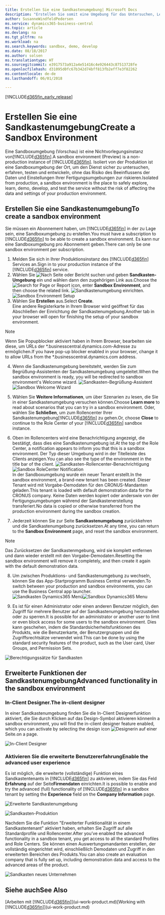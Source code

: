 ```yaml
---
title: Erstellen Sie eine Sandkastenumgebung| Microsoft Docs
description: "Erstellen Sie somit eine Umgebung für das Untersuchen, Lernen, Entwickeln und Testen."
author: SusanneWindfeldPedersen
ms.service: dynamics365-business-central
ms.topic: article
ms.devlang: na
ms.tgt_pltfrm: na
ms.workload: na
ms.search.keywords: sandbox, demo, develop
ms.date: 08/18/2017
ms.author: solsen
ms.translationtype: HT
ms.sourcegitcommit: e3917573a912a4e51416c4e926443c87513728fe
ms.openlocfilehash: d31095d0fc67b342d74bff813fb2eff7e3f82262
ms.contentlocale: de-de
ms.lasthandoff: 06/01/2018

---
```

[!INCLUDE[d365fin_early_release](includes/d365fin_early_release.md.md)]

# <a name="create-a-sandbox-environment"></a><span data-ttu-id="7d958-103">Erstellen Sie eine Sandkastenumgebung</span><span class="sxs-lookup"><span data-stu-id="7d958-103">Create a Sandbox Environment</span></span>
<span data-ttu-id="7d958-104">Eine Sandboxumgebung (Vorschau) ist eine Nichtvorlegungsinstanz von[!INCLUDE[d365fin](includes/d365fin_md.md)].</span><span class="sxs-lookup"><span data-stu-id="7d958-104">A sandbox environment (Preview) is a non-production instance of [!INCLUDE[d365fin](includes/d365fin_md.md)].</span></span> <span data-ttu-id="7d958-105">Isoliert von der Produktion ist eine Sandboxumgebung der Ort, um den Dienst sicher zu untersuchen, erfahren, testen und entwickeln, ohne das Risiko des Beeinflussens der Daten und Einstellungen Ihrer Fertigungsumgebungen zur riskieren.</span><span class="sxs-lookup"><span data-stu-id="7d958-105">Isolated from production, a sandbox environment is the place to safely explore, learn, demo, develop, and test the service without the risk of affecting the data and settings of your production environment.</span></span>

## <a name="to-create-a-sandbox-environment"></a><span data-ttu-id="7d958-106">Erstellen Sie eine Sandkastenumgebung</span><span class="sxs-lookup"><span data-stu-id="7d958-106">To create a sandbox environment</span></span>
<span data-ttu-id="7d958-107">Sie müssen ein Abonnement haben, um [!INCLUDE[d365fin](includes/d365fin_md.md)] in der zu Lage sein, eine Sandboxumgebung zu erstellen.</span><span class="sxs-lookup"><span data-stu-id="7d958-107">You must have a subscription to [!INCLUDE[d365fin](includes/d365fin_md.md)] to be able to create a sandbox environment.</span></span> <span data-ttu-id="7d958-108">Es kann nur eine Sandboxumgebung pro Abonnement geben.</span><span class="sxs-lookup"><span data-stu-id="7d958-108">There can only be one sandbox environment per subscription.</span></span>

1. <span data-ttu-id="7d958-109">Melden Sie sich in Ihrer Produktionsinstanz des [!INCLUDE[d365fin](includes/d365fin_md.md)] Services an.</span><span class="sxs-lookup"><span data-stu-id="7d958-109">Sign in to your production instance of the [!INCLUDE[d365fin](includes/d365fin_md.md)] service.</span></span>
2. <span data-ttu-id="7d958-110">Wählen Sie ![Nach Seite oder Bericht suchen](media/ui-search/search_small.png "Nach Seiten- oder Berichtsymbol suchen") und geben **Sandkasten-Umgebung** ein und wählen dann den zugehörigen Link aus.</span><span class="sxs-lookup"><span data-stu-id="7d958-110">Choose the ![Search for Page or Report](media/ui-search/search_small.png "Search for Page or Report icon") icon, enter **Sandbox Environment**, and then choose the related link.</span></span>
<span data-ttu-id="7d958-111">![Sandkastenumgebung einrichten.](./media/across-sandbox/sandbox-environment-setup.png)</span><span class="sxs-lookup"><span data-stu-id="7d958-111">![Sandbox Environment Setup](./media/across-sandbox/sandbox-environment-setup.png)</span></span>
3. <span data-ttu-id="7d958-112">Wählen Sie **Erstellen** aus.</span><span class="sxs-lookup"><span data-stu-id="7d958-112">Select **Create**.</span></span>  
  <span data-ttu-id="7d958-113">Eine andere Registerkarte in Ihrem Browser wird geöffnet für das Abschließen der Einrichtung der Sandkastenumgebung.</span><span class="sxs-lookup"><span data-stu-id="7d958-113">Another tab in your browser will open for finishing the setup of your sandbox environment.</span></span>
> [!NOTE]  
>  <span data-ttu-id="7d958-114">Wenn Sie Popupblocker aktiviert haben in Ihrem Browser, bearbeiten sie diese, um URLs der \*.businesscentral.dynamics.com-Adresse zu ermöglichen.</span><span class="sxs-lookup"><span data-stu-id="7d958-114">If you have pop-up blocker enabled in your browser, change it to allow URLs from the \*.businesscentral.dynamics.com address.</span></span>   

4. <span data-ttu-id="7d958-115">Wenn die Sandkastenumgebung bereitsteht, werden Sie zum Begrüßung-Assistenten der Sandkastenumgebung umgeleitet.</span><span class="sxs-lookup"><span data-stu-id="7d958-115">When the sandbox environment is ready, you will be redirected to sandbox environment's Welcome wizard.</span></span>
<span data-ttu-id="7d958-116">![Sandkasten-Begrüßung-Assistent](./media/across-sandbox/sandbox-wizard.png)</span><span class="sxs-lookup"><span data-stu-id="7d958-116">![Sandbox Welcome Wizard](./media/across-sandbox/sandbox-wizard.png)</span></span>

5. <span data-ttu-id="7d958-117">Wählen Sie **Weitere Informationen**, um über Szenarien zu lesen, die Sie in einer Sandkastenumgebung versuchen können.</span><span class="sxs-lookup"><span data-stu-id="7d958-117">Choose **Learn more** to read about scenarios that you can try in a sandbox environment.</span></span> <span data-ttu-id="7d958-118">Oder, wählen Sie **Schließen**, um zum Rollencenter Ihrer Sandkastenumgebung[!INCLUDE[d365fin](includes/d365fin_md.md)] zu gehen.</span><span class="sxs-lookup"><span data-stu-id="7d958-118">Or, choose **Close** to continue to the Role Center of your [!INCLUDE[d365fin](includes/d365fin_md.md)] sandbox instance.</span></span>
6. <span data-ttu-id="7d958-119">Oben im Rollencenters wird eine Benachrichtigung angezeigt, die bestätigt, dass dies eine Sandkastenumgebung ist.</span><span class="sxs-lookup"><span data-stu-id="7d958-119">At the top of the Role Center, a notification appears to inform you that this is a sandbox environment.</span></span> <span data-ttu-id="7d958-120">Der Typ dieser Umgebung wird in der Titelleiste des Clients anzeigen.</span><span class="sxs-lookup"><span data-stu-id="7d958-120">You can also see the type of the environment in the title bar of the client.</span></span>
<span data-ttu-id="7d958-121">![Sandkasten-Rollencenter-Benachrichtigung](./media/across-sandbox/sandbox-rolecenter-notification.png)</span><span class="sxs-lookup"><span data-stu-id="7d958-121">![Sandbox RoleCenter Notification](./media/across-sandbox/sandbox-rolecenter-notification.png)</span></span>  
<span data-ttu-id="7d958-122">In der Sandboxumgebung wurde ein neuer Tenant erstellt.</span><span class="sxs-lookup"><span data-stu-id="7d958-122">In the sandbox environment, a brand-new tenant has been created.</span></span> <span data-ttu-id="7d958-123">Dieser Tenant wird mit Vorgabe-Demodaten für den CRONUS-Mandanten geladen.</span><span class="sxs-lookup"><span data-stu-id="7d958-123">This tenant is loaded with default demonstration data for the CRONUS company.</span></span> <span data-ttu-id="7d958-124">Keine Daten werden kopiert oder anderswie von der Fertigungsumgebungen während der Sandkastenerstellung transferiert.</span><span class="sxs-lookup"><span data-stu-id="7d958-124">No data is copied or otherwise transferred from the production environment during the sandbox creation.</span></span>
7.  <span data-ttu-id="7d958-125">Jederzeit können Sie zur Seite **Sandkastenumgebung** zurückkehren und die Sandkastenumgebung zurücksetzen.</span><span class="sxs-lookup"><span data-stu-id="7d958-125">At any time, you can return to the **Sandbox Environment** page, and reset the sandbox environment.</span></span>
> [!NOTE]  
>  <span data-ttu-id="7d958-126">Das Zurücksetzen der Sandkastenmgebung, wird sie komplett entfernen und dann wieder erstellt mit den Vorgabe-Demodaten.</span><span class="sxs-lookup"><span data-stu-id="7d958-126">Resetting the sandbox environment will remove it completely, and then create it again with the default demonstration data.</span></span>  

8.  <span data-ttu-id="7d958-127">Um zwischen Produktions- und Sandkastenumgebung zu wechseln, können Sie das App-Startprogramm  Business Central verwenden.</span><span class="sxs-lookup"><span data-stu-id="7d958-127">To switch between your production and sandbox environments, you can use the Business Central app launcher.</span></span>
<span data-ttu-id="7d958-128">![Sandkasten Dynamics365 Menü](./media/across-sandbox/sandbox-dynamics365-menu.png)</span><span class="sxs-lookup"><span data-stu-id="7d958-128">![Sandbox Dynamics365 Menu](./media/across-sandbox/sandbox-dynamics365-menu.png)</span></span>

9.  <span data-ttu-id="7d958-129">Es ist für einen Administrator oder einen anderen Benutzer möglich, den Zugriff für mehrere Benutzer auf der Sandkastenumgebung herzustellen oder zu sperren.</span><span class="sxs-lookup"><span data-stu-id="7d958-129">It is possible for an administrator or another user to limit or even block access for some users to the sandbox environment.</span></span> <span data-ttu-id="7d958-130">Dies kann geschehen, indem die Standardsicherheitsfunktionen des Produkts, wie die Benutzerkarte, der Benutzergruppen und die Zugriffsrechtsätze verwendet wird.</span><span class="sxs-lookup"><span data-stu-id="7d958-130">This can be done by using the standard security features of the product, such as the User card, User Groups, and Permission Sets.</span></span>

![Berechtigungssätze für Sandkasten](./media/across-sandbox/sandbox-permission-sets.png)

## <a name="advanced-functionality-in-the-sandbox-environment"></a><span data-ttu-id="7d958-132">Erweiterte Funktionen der Sandkastenumgebung</span><span class="sxs-lookup"><span data-stu-id="7d958-132">Advanced functionality in the sandbox environment</span></span>
### <a name="the-in-client-designer"></a><span data-ttu-id="7d958-133">In-Client Designer.</span><span class="sxs-lookup"><span data-stu-id="7d958-133">The in-client designer</span></span>
<span data-ttu-id="7d958-134">In einer Sandkastenumgebung finden Sie die In-Client Designerfunktion aktiviert, die Sie durch Klicken auf das Design-Symbol aktivieren können</span><span class="sxs-lookup"><span data-stu-id="7d958-134">In a sandbox environment, you will find the in-client designer feature enabled, which you can activate by selecting the design icon</span></span> ![Designerin](./media/across-sandbox/sandbox-inclient-design-icon.png) <span data-ttu-id="7d958-136">auf einer Seite.</span><span class="sxs-lookup"><span data-stu-id="7d958-136">on a page.</span></span>

![In-Client Designer](./media/across-sandbox/sandbox-inclient-designer.png)

### <a name="enable-the-advanced-user-experience"></a><span data-ttu-id="7d958-138">Aktivieren Sie die erweiterte Benutzererfahrung</span><span class="sxs-lookup"><span data-stu-id="7d958-138">Enable the advanced user experience</span></span>
<span data-ttu-id="7d958-139">Es ist möglich, die erweiterte (vollständige) Funktion eines Sandkastentenants in [!INCLUDE[d365fin](includes/d365fin_md.md)] zu aktivieren,  indem Sie das Feld **Erfahrung** auf der Seite**Firmendaten** einrichten.</span><span class="sxs-lookup"><span data-stu-id="7d958-139">It is possible to enable and try the advanced (full) functionality of [!INCLUDE[d365fin](includes/d365fin_md.md)] in a sandbox tenant by setting the **Experience** field on the **Company Information** page.</span></span>

![Erweiterte Sandkastenumgebung](./media/across-sandbox/sandbox-advanced.png)

![Sandkasten-Produktion](./media/across-sandbox/sandbox-production.png)

<span data-ttu-id="7d958-142">Nachdem Sie die Funktion "Erweiterter Funktionalität in einem Sandkastentenant" aktiviert haben, erhalten Sie Zugriff auf alle Standardprofile und Rollencenter.</span><span class="sxs-lookup"><span data-stu-id="7d958-142">After you’ve enabled the advanced functionality in a sandbox tenant, you get access to all the standard Profiles and Role Centers.</span></span> <span data-ttu-id="7d958-143">Sie können einen Auswertungsmandanten erstellen, der vollständig eingerichtet wird, einschließlich Demodaten und Zugriff in den erweiterten Bereichen des Produkts.</span><span class="sxs-lookup"><span data-stu-id="7d958-143">You can also create an evaluation company that is fully set up, including demonstration data and access to the advanced areas of the product.</span></span>

![Sandkasten neues Unternehmen](./media/across-sandbox/sandbox-newcompany.png)


## <a name="see-also"></a><span data-ttu-id="7d958-145">Siehe auch</span><span class="sxs-lookup"><span data-stu-id="7d958-145">See Also</span></span>
<span data-ttu-id="7d958-146">[Arbeiten mit [!INCLUDE[d365fin](includes/d365fin_md.md)]](ui-work-product.md)</span><span class="sxs-lookup"><span data-stu-id="7d958-146">[Working with [!INCLUDE[d365fin](includes/d365fin_md.md)]](ui-work-product.md)</span></span>  

